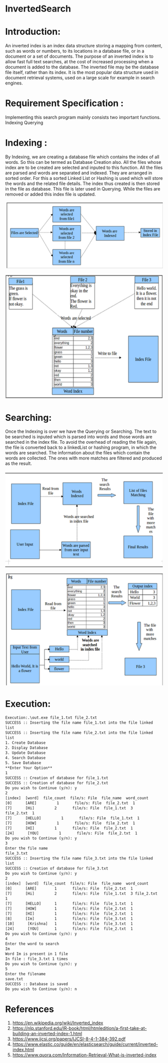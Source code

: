 # InvertedSearch

# Introduction: 
An inverted index is an index data structure storing a mapping from content, such as words or numbers, to its locations in a database file, or in a document or a set of documents. The purpose of an inverted index is to allow fast full text searches, at the cost of increased processing when a document is added to the database. The inverted file may be the database file itself, rather than its index. It is the most popular data structure used in document retrieval systems, used on a large scale for example in search engines.

# Requirement Specification :
Implementing this search program mainly consists two important functions.
Indexing
Querying

# Indexing : 
By Indexing, we are creating a database file which contains the index of all words. So this can be termed as Database Creation also. All the files whose index are to be created are selected and inputed to this function. All the files are parsed and words are separated and indexed. They are arranged in sorted order. For this a sorted Linked List or Hashing is used which will store the words and the related file details. The index thus created is then stored in the file as database. This file is later used in Querying. While the files are removed or added this index file is updated.

![alt text](https://github.com/Krrish3398/InvertedSearch/blob/main/img/img1.png)

![alt text](https://github.com/Krrish3398/InvertedSearch/blob/main/img/img2.png)

# Searching:
Once the Indexing is over we have the Querying or Searching. The text to be searched is inputed which is parsed into words and those words are searched in the index file. To avoid the overhead of reading the file again, the file is converted back to a linkedList or hashing program, in which the words are searched. The information about the files which contain the words are collected. The ones with more matches are filtered and produced as the result.

![alt text](https://github.com/Krrish3398/InvertedSearch/blob/main/img/img3.png)

![alt text](https://github.com/Krrish3398/InvertedSearch/blob/main/img/img4.png)

# Execution:

```
Execution:.\out.exe file_1.txt file_2.txt
SUCCESS :: Inserting the file name file_1.txt into the file linked list
SUCCESS :: Inserting the file name file_2.txt into the file linked list
1. Create Database
2. Display Database
3. Update Database
4. Search Database
5. Save Database
**Enter Your Option**
1
SUCCESS :: Creation of database for file_1.txt
SUCCESS :: Creation of database for file_2.txt
Do you wish to Continue (y/n): y
2
[index]  [word]  file_count  file/s: File  file_name  word_count
[0]      [ARE]         1       file/s: File  file_2.txt  1
[7]      [Hi]         2       file/s: File  file_1.txt  3
file_2.txt  1
[7]      [HELLO]         1       file/s: File  file_1.txt  1
[7]      [HOW]         1       file/s: File  file_2.txt  1
[7]      [HI]         1       file/s: File  file_2.txt  1
[24]      [YOU]         1       file/s: File  file_2.txt  1
Do you wish to Continue (y/n): y
3
Enter the file name
file_3.txt
SUCCESS :: Inserting the file name file_3.txt into the file linked list
SUCCESS :: Creation of database for file_3.txt
Do you wish to Continue (y/n): y
2
[index]  [word]  file_count  file/s: File  file_name  word_count
[0]      [ARE]        1       file/s: File  file_2.txt  1
[7]      [Hi]         2       file/s: File  file_1.txt  3 file_2.txt  1
[7]      [HELLO]      1       file/s: File  file_1.txt  1
[7]      [HOW]        1       file/s: File  file_2.txt  1
[7]      [HI]         1       file/s: File  file_2.txt  1
[8]      [Im]         1       file/s: File  file_3.txt  1
[10]      [Krishna]   1       file/s: File  file_3.txt  1
[24]      [YOU]       1       file/s: File  file_2.txt  1
Do you wish to Continue (y/n): y
4
Enter the word to search
Im
Word Im is present in 1 file
In file : file_3.txt 1 times
Do you wish to Continue (y/n): y
5
Enter the filename
save.txt
SUCCESS :: Database is saved
Do you wish to Continue (y/n): n

```

# References
1. https://en.wikipedia.org/wiki/Inverted_index
2. https://nlp.stanford.edu/IR-book/html/htmledition/a-first-take-at-building-an-inverted-index-1.html
3. https://www.ijcsi.org/papers/IJCSI-8-4-1-384-392.pdf
4. https://www.elastic.co/guide/en/elasticsearch/guide/current/inverted-index.html
5. https://www.quora.com/Information-Retrieval-What-is-inverted-index
